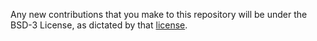 Any new contributions that you make to this repository will
be under the BSD-3 License, as dictated by that
[license](https://opensource.org/license/bsd-3-clause).

